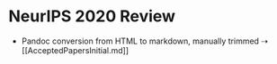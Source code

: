 # NeurIPS 2020 Review

- Pandoc conversion from HTML to markdown, manually trimmed ⇢ [[AcceptedPapersInitial.md]]
